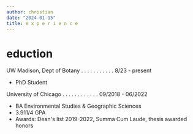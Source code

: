 ```yaml
---
author: christian
date: "2024-01-15"
title: e x p e r i e n c e
---
```


# eduction

UW Madison, Dept of Botany .  .   .   .   .   .   .   .   .   .   . 8/23 - present
 - PhD Student

University of Chicago .   .   .   .   .   .   .   .   .   .   .   . 09/2018 - 06/2022
 - BA Environmental Studies & Geographic Sciences
 - 3.911/4 GPA
 - Awards: Dean's list 2019-2022, Summa Cum Laude, thesis awarded honors
